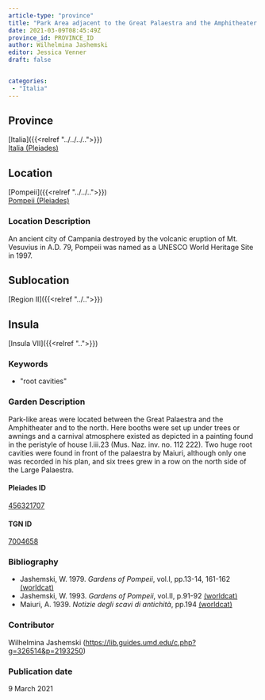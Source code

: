 ```yaml
---
article-type: "province"
title: "Park Area adjacent to the Great Palaestra and the Amphitheater (II.vi.7)"
date: 2021-03-09T08:45:49Z
province_id: PROVINCE_ID
author: Wilhelmina Jashemski
editor: Jessica Venner
draft: false


categories:
 - "Italia"
---
```


## Province
[Italia]({{<relref "../../../..">}}) \
[Italia (Pleiades)](https://pleiades.stoa.org/places/1052)

## Location
[Pompeii]({{<relref "../../..">}}) \
[Pompeii (Pleiades)](https://pleiades.stoa.org/places/433032)


### Location Description
An ancient city of Campania destroyed by the volcanic eruption of Mt. Vesuvius in A.D. 79, Pompeii was named as a UNESCO World Heritage Site in 1997.

## Sublocation
[Region II]({{<relref "../..">}})
## Insula
[Insula VII]({{<relref "..">}})


### Keywords
- "root cavities"

### Garden Description
Park-like areas were located between the Great Palaestra and the Amphitheater and to the north. Here booths were set up under trees or awnings and a carnival atmosphere existed as depicted in a painting found in the peristyle of house I.iii.23 (Mus. Naz. inv. no. 112 222). Two huge root cavities were found in front of the palaestra by Maiuri, although only one was recorded in his plan, and six trees grew in a row on the north side of the Large Palaestra.

<!--### Plans
{{< figure src="../../../images/fig._61,_plan_of_region_ii,_insula_vii.png" alt="Fig. 61, Plan of Region II, insula vii, plan in Maiuri, NSc(1939), pl.9" title="Fig. 61, Plan of Region II, insula vii, plan in Maiuri, NSc(1939), pl.9" >}}-->

#### Pleiades ID
[456321707](https://pleiades.stoa.org/places/456321707)

#### TGN ID
[7004658](http://vocab.getty.edu/page/tgn/7004658)

<!--### Dates-->


### Bibliography
* Jashemski, W. 1979. *Gardens of Pompeii*, vol.I, pp.13-14, 161-162 [(worldcat)](http://www.worldcat.org/oclc/884024123)
* Jashemski, W. 1993. *Gardens of Pompeii*, vol.II, p.91-92 [(worldcat)](http://www.worldcat.org/oclc/921816405)
* Maiuri, A. 1939. *Notizie degli scavi di antichità*, pp.194 [(worldcat)](http://www.worldcat.org/oclc/1646037)


### Contributor
Wilhelmina Jashemski (https://lib.guides.umd.edu/c.php?g=326514&p=2193250)

### Publication date
9 March 2021